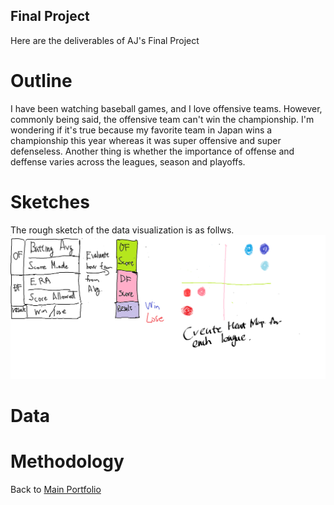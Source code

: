 ## Final Project

Here are the deliverables of AJ's Final Project

# Outline
I have been watching baseball games, and I love offensive teams.
However, commonly being said, the offensive team can't win the championship.
I'm wondering if it's true because my favorite team in Japan wins a championship this year whereas it was super offensive and super defenseless.
Another thing is whether the importance of offense and deffense varies across the leagues, season and playoffs. 


# Sketches
The rough sketch of the data visualization is as follws.<br>
![Rough Image](InitialSketch.png)

# Data

# Methodology



Back to [Main Portfolio](README.md)
